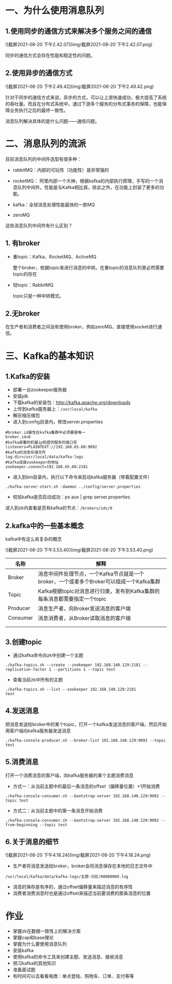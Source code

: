 # 一、为什么使用消息队列

## 1.使用同步的通信方式来解决多个服务之间的通信

![截屏2021-08-20 下午2.42.07](img/截屏2021-08-20 下午2.42.07.png)

同步的通信方式会存在性能和稳定性的问题。



## 2.使用异步的通信方式

![截屏2021-08-20 下午2.49.42](img/截屏2021-08-20 下午2.49.42.png)

针对于同步的通信方式来说，异步的方式，可以让上游快速成功，极大提高了系统的吞吐量。而且在分布式系统中，通过下游多个服务的分布式事务的保障，也能保障业务执行之后的最终一致性。

消息队列解决具体的是什么问题——通信问题。



# 二、消息队列的流派

目前消息队列的中间件选型有很多种：

- rabbitMQ：内部的可玩性（功能性）是非常强的
- rocketMQ： 阿里内部一个大神，根据kafka的内部执行原理，手写的一个消息队列中间件。性能是与Kafka相比肩，除此之外，在功能上封装了更多的功能。
- kafka：全球消息处理性能最快的一款MQ

- zeroMQ

这些消息队列中间件有什么区别？

## 1. 有broker

- 重topic：Kafka、RocketMQ、ActiveMQ

  整个broker，依据topic来进行消息的中转。在重topic的消息队列里必然需要topic的存在

- 轻topic：RabbitMQ

  topic只是一种中转模式。



## 2.无broker

在生产者和消费者之间没有使用broker，例如zeroMQ，直接使用socket进行通信。



# 三、Kafka的基本知识

## 1.Kafka的安装

- 部署一台zookeeper服务器
- 安装jdk
- 下载kafka的安装包：http://kafka.apache.org/downloads
- 上传到kafka服务器上：`/usr/local/kafka`
- 解压缩压缩包
- 进入到config目录内，修改server.properties

```shell
#broker.id属性在kafka集群中必须要是唯一
broker.id=0
#kafka部署的机器ip和提供服务的端口号
listeners=PLAINTEXT://192.168.65.60:9092   
#kafka的消息存储文件
log.dir=/usr/local/data/kafka-logs
#kafka连接zookeeper的地址
zookeeper.connect=192.168.65.60:2181
```

- 进入到bin目录内，执行以下命令来启动kafka服务器（带着配置文件）

```shell
./kafka-server-start.sh -daemon ../config/server.properties 
```

- 校验kafka是否启动成功：ps aux | grep server.properties

进入到zk内查看是否有kafka的节点：`/brokers/ids/0`

## 2.kafka中的一些基本概念

kafka中有这么些复杂的概念

![截屏2021-08-20 下午3.53.40](img/截屏2021-08-20 下午3.53.40.png)





| **名称** | **解释**                                                     |
| -------- | ------------------------------------------------------------ |
| Broker   | 消息中间件处理节点，一个Kafka节点就是一个broker，一个或者多个Broker可以组成一个Kafka集群 |
| Topic    | Kafka根据topic对消息进行归类，发布到Kafka集群的每条消息都需要指定一个topic |
| Producer | 消息生产者，向Broker发送消息的客户端                         |
| Consumer | 消息消费者，从Broker读取消息的客户端                         |
|          |                                                              |
|          |                                                              |



## 3.创建topic

- 通过kafka命令向zk中创建一个主题

```shell
./kafka-topics.sh --create --zookeeper 192.168.140.129:2181 --replication-factor 1 --partitions 1 --topic test
```

- 查看当前zk中所有的主题

```shell
./kafka-topics.sh --list --zookeeper 192.168.140.129:2181
test
```



## 4.发送消息

把消息发送给broker中的某个topic，打开一个kafka发送消息的客户端，然后开始用客户端向kafka服务器发送消息

```shell
./kafka-console-producer.sh --broker-list 192.168.140.129:9092 --topic test
```





## 5.消费消息

打开一个消费消息的客户端，向kafka服务器的某个主题消费消息

- 方式一：从当前主题中的最后一条消息的offset（偏移量位置）+1开始消费

```shell
./kafka-console-consumer.sh --bootstrap-server 192.168.140.129:9092 --topic test
```

- 方式二：从当前主题中的第一条消息开始消费

```shell
./kafka-console-consumer.sh --bootstrap-server 192.168.140.129:9092 --from-beginning --topic test
```



## 6.关于消息的细节

![截屏2021-08-20 下午4.18.24](img/截屏2021-08-20 下午4.18.24.png)

- 生产者将消息发送给broker，broker会将消息保存在本地的日志文件中

```shell
/usr/local/kafka/data/kafka-logs/主题-分区/00000000.log
```

- 消息的保存是有序的，通过offset偏移量来描述消息的有序性
- 消费者消费消息时也是通过offset来描述当前要消费的那条消息的位置



# 作业

- 掌握zk在数据一致性上的解决方案
- 掌握cap和base理论
- 掌握为什么要使用消息队列
- 安装kafka
- 使用kafka的命令工具来创建主题、发送消息、接收消息
- 预习kafka的其他知识
- 准备面试题
- 有时间可以去看看电商：单点登陆、购物车、订单、支付等等

